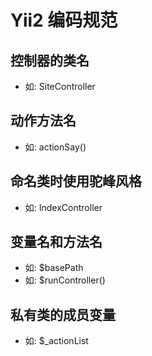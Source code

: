# Yii2 编码规范
## 控制器的类名
* 如: SiteController
## 动作方法名
* 如: actionSay()
## 命名类时使用驼峰风格
* 如: IndexController
## 变量名和方法名
* 如: $basePath
* 如: $runController()
## 私有类的成员变量
* 如: $_actionList
